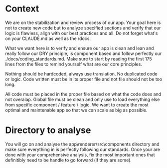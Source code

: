 

# Context

We are on the stabilization and review process of our app.
Your goal here is not to create new code but to analyze specified sections and verify that our logic is flawless, align with our best practices and all.
Do not forget what's on your CLAUDE.md as well as the /docs.

What we want here is to verify and ensure our app is clean and lean and really follow our DRY principle, is component based and follow perfectly our ./docs/coding_standards.md.
Make sure to start by reading the first 175 lines from the files to remind yourself what are our core principles.

Nothing should be hardcoded, always use translation.
No duplicated code or logic.
Code written must be in its proper file and not file should not be too long.

All code must be placed in the proper file based on what the code does and not overalap. 
Global file must be clean and only use to load everything else from specific component / feature / logic.
We want to create the most optimal and maintenable app so that we can scale as big as possible.


# Directory to analyse
You will go on and analyse the app\renderer\src\components directory and make sure everything in is perfectly following our standards.
Once your are done with your comprehensive analysis, fix the most important ones that definitibly need to be handle to go forward (if they are some). 